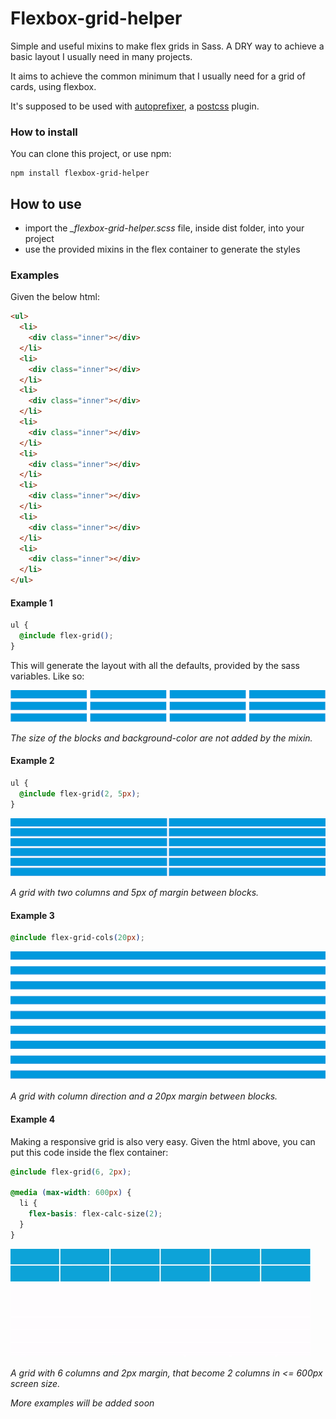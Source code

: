 # Flexbox-grid-helper

Simple and useful mixins to make flex grids in Sass.
A DRY way to achieve a basic layout I usually need in many projects.

It aims to achieve the common minimum that I usually need for a grid of cards,
using flexbox.

It's supposed to be used with [autoprefixer](https://github.com/postcss/autoprefixer),
a [postcss](https://github.com/postcss/postcss) plugin.

### How to install

You can clone this project, or use npm:

```
npm install flexbox-grid-helper
```

## How to use

* import the *_flexbox-grid-helper.scss* file, inside dist folder, into your project
* use the provided mixins in the flex container to generate the styles

### Examples

Given the below html:
```html
<ul>
  <li>
    <div class="inner"></div>
  </li>
  <li>
    <div class="inner"></div>
  </li>
  <li>
    <div class="inner"></div>
  </li>
  <li>
    <div class="inner"></div>
  </li>
  <li>
    <div class="inner"></div>
  </li>
  <li>
    <div class="inner"></div>
  </li>
  <li>
    <div class="inner"></div>
  </li>
  <li>
    <div class="inner"></div>
  </li>
</ul>
```

#### Example 1

```css
ul {
  @include flex-grid();
}
```

This will generate the layout with all the defaults, provided by the sass
variables.
Like so:

![example-1](https://raw.githubusercontent.com/vascocsilva/flexbox-grid-helper/master/images/example1.png)

*The size of the blocks and background-color are not added by the mixin.*

#### Example 2

```css
ul {
  @include flex-grid(2, 5px);
}
```

![example-2](https://raw.githubusercontent.com/vascocsilva/flexbox-grid-helper/master/images/example2.png)

*A grid with two columns and 5px of margin between blocks.*

#### Example 3

```css
@include flex-grid-cols(20px);
```

![example-3](https://raw.githubusercontent.com/vascocsilva/flexbox-grid-helper/master/images/example3.png)

*A grid with column direction and a 20px margin between blocks.*

#### Example 4

Making a responsive grid is also very easy.
Given the html above, you can put this code inside the flex container:

```css
@include flex-grid(6, 2px);

@media (max-width: 600px) {
  li {
    flex-basis: flex-calc-size(2);
  }
}
```

![example-4](https://raw.githubusercontent.com/vascocsilva/flexbox-grid-helper/master/images/example-4.gif)

*A grid with 6 columns and 2px margin, that become 2 columns in <= 600px screen size.*

*More examples will be added soon*
